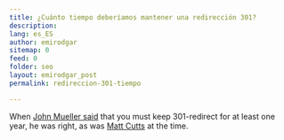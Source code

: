 ```yaml
---
title: ¿Cuánto tiempo deberíamos mantener una redirección 301?
description: 
lang: es_ES
author: emirodgar
sitemap: 0
feed: 0
folder: seo
layout: emirodgar_post
permalink: redireccion-301-tiempo

---
```



When  [John Mueller said](https://www.youtube.com/watch?v=ml7cQHkUc2Q&ab_channel=GoogleSearchCentral)  that you must keep 301-redirect for at least one year, he was right, as was  [Matt Cutts](https://www.youtube.com/watch?v=QyQs3tz7ZKo&ab_channel=GoogleSearchCentral)  at the time.


<!--stackedit_data:
eyJoaXN0b3J5IjpbMTQ5OTI1NzkxMV19
-->